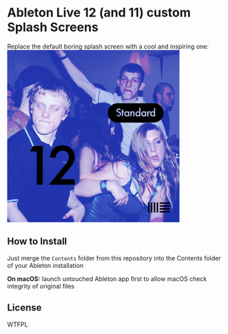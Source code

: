 # Ableton Live 12 (and 11) custom Splash Screens
Replace the default boring splash screen with a cool and inspiring one: \
<img src="Contents/App-Resources/Graphics/Large/StandardSplash.png" width=400 alt="Custom Splash Screen">

## How to Install
Just merge the `Contents` folder from this repository into the Contents folder of your Ableton installation

**On macOS:** launch untouched Ableton app first to allow macOS check integrity of original files

## License
WTFPL
